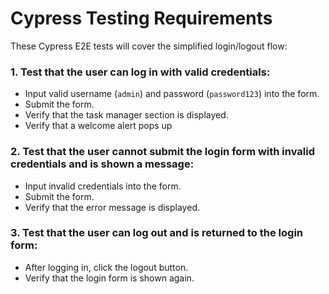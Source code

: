 # Cypress Testing Requirements

These Cypress E2E tests will cover the simplified login/logout flow:

### 1. Test that the user can log in with valid credentials:
- Input valid username (`admin`) and password (`password123`) into the form.
- Submit the form.
- Verify that the task manager section is displayed.
- Verify that a welcome alert pops up

### 2. Test that the user cannot submit the login form with invalid credentials and is shown a message:
- Input invalid credentials into the form.
- Submit the form.
- Verify that the error message is displayed.

### 3. Test that the user can log out and is returned to the login form:
- After logging in, click the logout button.
- Verify that the login form is shown again.
